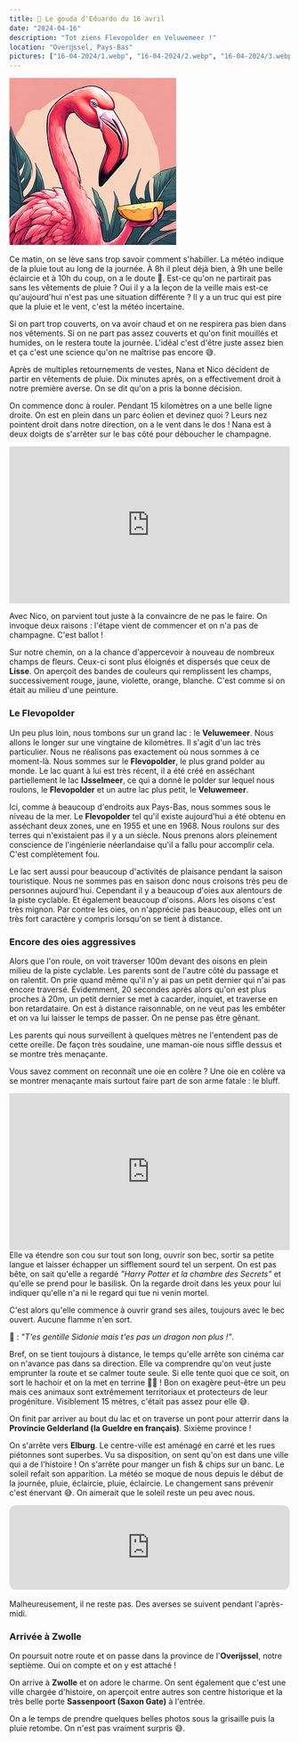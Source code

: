 ```yaml
---
title: 🧀 Le gouda d'Eduardo du 16 avril
date: "2024-04-16"
description: "Tot ziens Flevopolder en Veluwemeer !"
location: "Overĳssel, Pays-Bas"
pictures: ["16-04-2024/1.webp", "16-04-2024/2.webp", "16-04-2024/3.webp", "16-04-2024/4.webp", "16-04-2024/5.webp", "16-04-2024/6.webp", "16-04-2024/7.webp"]
---
```


![Gouda d'Eduardo](../gouda_eduardo.png)

Ce matin, on se lève sans trop savoir comment s'habiller. La météo indique de la pluie tout au long de la journée. À 8h il pleut déjà bien, à 9h une belle éclaircie et à 10h du coup, on a le doute 🤔. Est-ce qu'on ne partirait pas sans les vêtements de pluie ? Oui il y a la leçon de la veille mais est-ce qu'aujourd'hui n'est pas une situation différente ? Il y a un truc qui est pire que la pluie et le vent, c'est la météo incertaine. 

Si on part trop couverts, on va avoir chaud et on ne respirera pas bien dans nos vêtements. Si on ne part pas assez couverts et qu'on finit mouillés et humides, on le restera toute la journée. L'idéal c'est d'être juste assez bien et ça c'est une science qu'on ne maîtrise pas encore 😅.

Après de multiples retournements de vestes, Nana et Nico décident de partir en vêtements de pluie. Dix minutes après, on a effectivement droit à notre première averse. On se dit qu'on a pris la bonne décision.

On commence donc à rouler. Pendant 15 kilomètres on a une belle ligne droite. On est en plein dans un parc éolien et devinez quoi ? Leurs nez pointent droit dans notre direction, on a le vent dans le dos ! Nana est à deux doigts de s'arrêter sur le bas côté pour déboucher le champagne.

<div style="width: 100%; height: 0; position: relative; padding-bottom: 56%;"><iframe src="https://giphy.com/embed/PhaAOEmX7WWSMg7rV5" style="top: 0; left: 0; width: 100%; height: 100%; position: absolute; border: 0;" allowfullscreen scrolling="no" allow="encrypted-media;" class="giphy-embed"></iframe></div>
 
Avec Nico, on parvient tout juste à la convaincre de ne pas le faire. On invoque deux raisons : l'étape vient de commencer et on n'a pas de champagne. C'est ballot !

Sur notre chemin, on a la chance d'appercevoir à nouveau de nombreux champs de fleurs. Ceux-ci sont plus éloignés et dispersés que ceux de **Lisse**. On aperçoit des bandes de couleurs qui remplissent les champs, successivement rouge, jaune, violette, orange, blanche. C'est comme si on était au milieu d'une peinture.

### Le Flevopolder 
Un peu plus loin, nous tombons sur un grand lac : le **Veluwemeer**. Nous allons le longer sur une vingtaine de kilomètres. Il s'agit d'un lac très particulier. Nous ne réalisons pas exactement où nous sommes à ce moment-là. Nous sommes sur le **Flevopolder**, le plus grand polder au monde. Le lac quant à lui est très récent, il a été créé en asséchant partiellement le lac **IJsselmeer**, ce qui a donné le polder sur lequel nous roulons, le **Flevopolder** et un autre lac plus petit, le **Veluwemeer**. 

Ici, comme à beaucoup d'endroits aux Pays-Bas, nous sommes sous le niveau de la mer. Le **Flevopolder** tel qu'il existe aujourd'hui a été obtenu en asséchant deux zones, une en 1955 et une en 1968. Nous roulons sur des terres qui n'existaient pas il y a un siècle. Nous prenons alors pleinement conscience de l'ingénierie néerlandaise qu'il a fallu pour accomplir cela. C'est complètement fou.

Le lac sert aussi pour beaucoup d'activités de plaisance pendant la saison touristique. Nous ne sommes pas en saison donc nous croisons très peu de personnes aujourd'hui. Cependant il y a beaucoup d'oies aux alentours de la piste cyclable. Et également beaucoup d'oisons. Alors les oisons c'est très mignon. Par contre les oies, on n'apprécie pas beaucoup, elles ont un très fort caractère y compris lorsqu'on se tient à distance.

### Encore des oies aggressives
Alors que l'on roule, on voit traverser 100m devant des oisons en plein milieu de la piste cyclable. Les parents sont de l'autre côté du passage et on ralentit. On prie quand même qu'il n'y ai pas un petit dernier qui n'ai pas encore traversé. Évidemment, 20 secondes après alors qu'on est plus proches à 20m, un petit dernier se met à cacarder, inquiet, et traverse en bon retardataire. On est à distance raisonnable, on ne veut pas les embêter et on va lui laisser le temps de passer. On ne pense pas être gênant.

Les parents qui nous surveillent à quelques mètres ne l'entendent pas de cette oreille. De façon très soudaine, une maman-oie nous siffle dessus et se montre très menaçante.
 
Vous savez comment on reconnaît une oie en colère ? Une oie en colère va se montrer menaçante mais surtout faire part de son arme fatale : le bluff.

<div style="width: 100%; height: 0; position: relative; padding-bottom: 56%;"><iframe src="https://giphy.com/embed/W3a9TG1jArCFcLFID6" style="top: 0; left: 0; width: 100%; height: 100%; position: absolute; border: 0;" allowfullscreen scrolling="no" allow="encrypted-media;" class="giphy-embed"></iframe></div 
 
Elle va étendre son cou sur tout son long, ouvrir son bec, sortir sa petite langue et laisser échapper un sifflement sourd tel un serpent. On est pas bête, on sait qu'elle a regardé *"Harry Potter et la chambre des Secrets"* et qu'elle se prend pour le basilisk. On la regarde droit dans les yeux pour lui indiquer qu'elle n'a ni le regard qui tue ni venin mortel.
 
C'est alors qu'elle commence à ouvrir grand ses ailes, toujours avec le bec ouvert. Aucune flamme n'en sort. 
 
🦩 : *"T'es gentille Sidonie mais t'es pas un dragon non plus !"*.
 
Bref, on se tient toujours à distance, le temps qu'elle arrête son cinéma car on n'avance pas dans sa direction. Elle va comprendre qu'on veut juste emprunter la route et se calmer toute seule. Si elle tente quoi que ce soit, on sort le hachoir et on la met en terrine 🥷🏼 ! Bon on exagère peut-être un peu mais ces animaux sont extrêmement territoriaux et protecteurs de leur progéniture. Visiblement 15 mètres, c'était pas assez pour elle 😅.

On finit par arriver au bout du lac et on traverse un pont pour atterrir dans la
**Provincie Gelderland (la Gueldre en français)**. Sixième province !

On s'arrête vers **Elburg**. Le centre-ville est aménagé en carré et les rues piétonnes sont superbes. Vu sa disposition, on sent qu'on est dans une ville qui a de l'histoire ! On s'arrête pour manger un fish & chips sur un banc. Le soleil refait son apparition. La météo se moque de nous depuis le début de la journée, pluie, éclaircie, pluie, éclaircie. Le changement sans prévenir c'est énervant 😅. On aimerait que le soleil reste un peu avec nous.

<iframe style="border-radius:12px" src="https://open.spotify.com/embed/track/11FcfHd3SOmmrWJPGe7Y30?utm_source=generator" width="100%" height="152" frameBorder="0" allow="autoplay; clipboard-write; encrypted-media; picture-in-picture" loading="lazy"></iframe>

Malheureusement, il ne reste pas. Des averses se suivent pendant l'après-midi.

### Arrivée à Zwolle
On poursuit notre route et on passe dans la province de l'**Overijssel**, notre septième. Oui on compte et on y est attaché ! 

On arrive à **Zwolle** et on adore le charme. On sent également que c'est une ville chargée d'histoire, on aperçoit entre autres son centre historique et la très belle porte **Sassenpoort (Saxon Gate)** à l'entrée.

On a le temps de prendre quelques belles photos sous la grisaille puis la pluie retombe. On n'est pas vraiment surpris 😅.